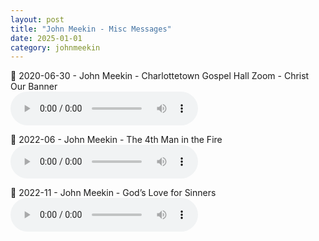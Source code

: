 ```yaml
---
layout: post
title: "John Meekin - Misc Messages"
date: 2025-01-01
category: johnmeekin
---
```


<p>
🎵 2020-06-30 - John Meekin - Charlottetown Gospel Hall Zoom - Christ Our Banner <br>
<audio controls>
  <source src="https://archive.org/download/john-meekin-ministry-messages/2025-01-01%20-%20John%20Meeking%20-%20Misc%20Messages/2020-06-30%20-%20Charlottetown%20Gospel%20Hall%20Zoom%20-%20John%20Meekin%20-%20Christ%20Our%20Banner.mp3" type="audio/mpeg">
  Your browser does not support the audio element.
</audio>
</p>
<p>
🎵 2022-06 - John Meekin - The 4th Man in the Fire <br>
<audio controls>
  <source src="https://archive.org/download/john-meekin-ministry-messages/2025-01-01%20-%20John%20Meeking%20-%20Misc%20Messages/2022-06%20-%20John%20Meekin%20-%20The%204th%20Man%20in%20the%20Fire.mp3" type="audio/mpeg">
  Your browser does not support the audio element.
</audio>
</p>
<p>
🎵 2022-11 - John Meekin - God’s Love for Sinners <br>
<audio controls>
  <source src="https://archive.org/download/john-meekin-ministry-messages/2025-01-01%20-%20John%20Meeking%20-%20Misc%20Messages/2022-11%20-%20John%20Meekin%20-%20God%E2%80%99s%20Love%20for%20Sinners.mp3" type="audio/mpeg">
  Your browser does not support the audio element.
</audio>
</p>
